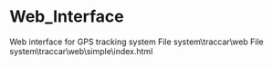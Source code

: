 # Web_Interface
Web interface for GPS tracking system
File system\traccar\web
File system\traccar\web\simple\index.html

